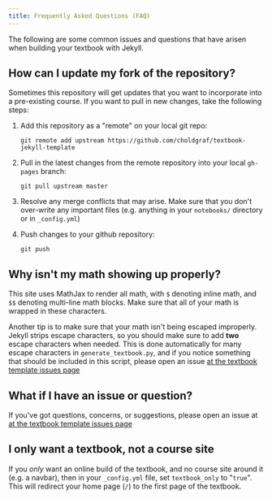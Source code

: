 ```yaml
---
title: Frequently Asked Questions (FAQ)
---
```


The following are some common issues and questions that have arisen when
building your textbook with Jekyll.

## How can I update my fork of the repository?

Sometimes this repository will get updates that you want to incorporate into
a pre-existing course. If you want to pull in new changes, take the following
steps:

1. Add this repository as a "remote" on your local git repo:

       git remote add upstream https://github.com/choldgraf/textbook-jekyll-template

2. Pull in the latest changes from the remote repository into your local `gh-pages` branch:

       git pull upstream master

3. Resolve any merge conflicts that may arise. Make sure that you don't over-write
   any important files (e.g. anything in your `notebooks/` directory or in `_config.yml`)
4. Push changes to your github repository:

       git push

## Why isn't my math showing up properly?

This site uses MathJax to render all math, with `$` denoting inline math,
and `$$` denoting multi-line math blocks. Make sure that all of your math
is wrapped in these characters.

Another tip is to make sure that your math isn't being escaped improperly.
Jekyll strips escape characters, so you should make sure to add **two**
escape characters when needed. This is done automatically for many escape
characters in `generate_textbook.py`, and if you notice something that should
be included in this script, please open an issue
[at the textbook template issues page](https://github.com/choldgraf/textbook-jekyll-template/issues)

## What if I have an issue or question?

If you've got questions, concerns, or suggestions, please open an issue at
[at the textbook template issues page](https://github.com/choldgraf/textbook-jekyll-template/issues)

## I only want a textbook, not a course site

If you *only* want an online build of the textbook, and no course site around
it (e.g. a navbar), then in your `_config.yml` file, set `textbook_only` to
"`true`". This will redirect your home page (`/`) to the first page of the
textbook.
